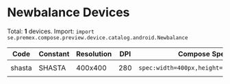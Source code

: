 # Newbalance Devices

Total: **1** devices. Import: `import se.premex.compose.preview.device.catalog.android.Newbalance`

| Code | Constant | Resolution | DPI | Compose Spec | Preview Usage |
|------|----------|------------|-----|-------------|---------------|
| shasta | SHASTA | 400x400 | 280 | `spec:width=400px,height=400px,dpi=280` | `@Preview(device = Newbalance.SHASTA)` |

<!-- Generated automatically. Do not edit manually. -->
